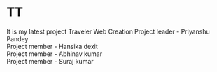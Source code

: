 # TT
It is my latest project Traveler Web Creation
Project leader - Priyanshu Pandey<br>
Project member - Hansika dexit<br>
Project member - Abhinav kumar<br>
Project member - Suraj kumar<br>
